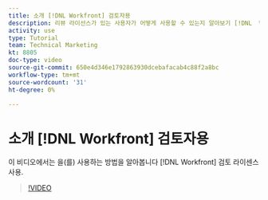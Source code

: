 ```yaml
---
title: 소개 [!DNL Workfront] 검토자용
description: 리뷰 라이선스가 있는 사용자가 어떻게 사용할 수 있는지 알아보기 [!DNL  Workfront].
activity: use
type: Tutorial
team: Technical Marketing
kt: 8805
doc-type: video
source-git-commit: 650e4d346e1792863930dcebafacab4c88f2a8bc
workflow-type: tm+mt
source-wordcount: '31'
ht-degree: 0%

---
```


# 소개 [!DNL Workfront] 검토자용

이 비디오에서는 을(를) 사용하는 방법을 알아봅니다 [!DNL  Workfront] 검토 라이센스 사용.

>[!VIDEO](https://video.tv.adobe.com/v/335106/?quality=12&learn=on)
